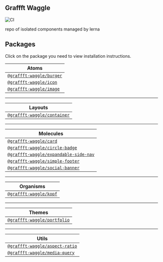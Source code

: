 ## Graffft Waggle

![CI](https://github.com/dankreiger/graffft-waggle/workflows/CI/badge.svg)

repo of isolated components managed by lerna

## Packages

Click on the package you need to view installation instructions.

| Atoms                                                                                                                 |
| --------------------------------------------------------------------------------------------------------------------- |
| [`@graffft-waggle/burger`](https://github.com/dankreiger/graffft-waggle/tree/master/src/packages/atoms/Burger#readme) |
| [`@graffft-waggle/icon`](https://github.com/dankreiger/graffft-waggle/tree/master/src/packages/atoms/Iconr#readme)    |
| [`@graffft-waggle/image`](https://github.com/dankreiger/graffft-waggle/tree/master/src/packages/atoms/Image#readme)   |

---

| Layouts                                                                                                                       |
| ----------------------------------------------------------------------------------------------------------------------------- |
| [`@graffft-waggle/container`](https://github.com/dankreiger/graffft-waggle/tree/master/src/packages/layouts/Container#readme) |

---

| Molecules                                                                                                                                         |
| ------------------------------------------------------------------------------------------------------------------------------------------------- |
| [`@graffft-waggle/card`](https://github.com/dankreiger/graffft-waggle/tree/master/src/packages/molecules/Card#readme)                             |
| [`@graffft-waggle/circle-badge`](https://github.com/dankreiger/graffft-waggle/tree/master/src/packages/molecules/CircleBadge#readme)              |
| [`@graffft-waggle/expandable-side-nav`](https://github.com/dankreiger/graffft-waggle/tree/master/src/packages/molecules/ExpandableSideNav#readme) |
| [`@graffft-waggle/simple-footer`](https://github.com/dankreiger/graffft-waggle/tree/master/src/packages/molecules/SimpleFooter#readme)            |
| [`@graffft-waggle/social-banner`](https://github.com/dankreiger/graffft-waggle/tree/master/src/packages/molecules/SocialBanner#readme)            |

---

| Organisms                                                                                                             |
| --------------------------------------------------------------------------------------------------------------------- |
| [`@graffft-waggle/kopf`](https://github.com/dankreiger/graffft-waggle/tree/master/src/packages/organisms/Kopf#readme) |

---

| Themes                                                                                                                       |
| ---------------------------------------------------------------------------------------------------------------------------- |
| [`@graffft-waggle/portfolio`](https://github.com/dankreiger/graffft-waggle/tree/master/src/packages/themes/Portfolio#readme) |

---

| Utils                                                                                                                            |
| -------------------------------------------------------------------------------------------------------------------------------- |
| [`@graffft-waggle/aspect-ratio`](https://github.com/dankreiger/graffft-waggle/tree/master/src/packages/utils/AspectRatio#readme) |
| [`@graffft-waggle/media-query`](https://github.com/dankreiger/graffft-waggle/tree/master/src/packages/utils/MediaQuery#readme)   |
